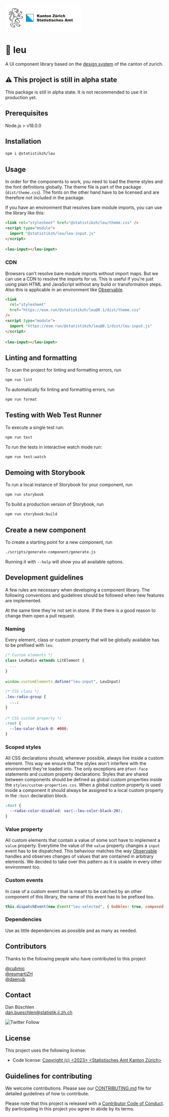 ![](stat_zh.png)

# 🦁 leu

A UI component library based on the [design system](https://www.zh.ch/de/webangebote-entwickeln-und-gestalten.html) of the canton of zurich.

## ⚠️ This project is still in alpha state

This package is still in alpha state. It is not recommended to use it in production yet.

## Prerequisites

Node.js > v18.0.0

## Installation

```bash
npm i @statistikzh/leu
```

## Usage

In order for the components to work, you need to load the theme styles and the font definitions globally.
The theme file is part of the package (`dist/theme.css`).
The fonts on the other hand have to be licensed and are therefore not included in the package.

If you have an environment that resolves bare module imports, you can use the library like this:

```html
<link rel="stylesheet" href="@statistikzh/leu/theme.css" />
<script type="module">
  import "@statistikzh/leu/leu-input.js"
</script>

<leu-input></leu-input>
```

### CDN

Browsers can't resolve bare module imports without import maps. But we can use a CDN to resolve the imports for us.
This is useful if you're just using plain HTML and JavaScript without any build or transformation steps.
Also this is applicable in an environment like [Observable](https://observablehq.com).

```html
<link
  rel="stylesheet"
  href="https://esm.run/@statistikzh/leu@0.1/dist/theme.css"
/>
<script type="module">
  import "https://esm.run/@statistikzh/leu@0.1/dist/leu-input.js"
</script>

<leu-input></leu-input>
```

## Linting and formatting

To scan the project for linting and formatting errors, run

```bash
npm run lint
```

To automatically fix linting and formatting errors, run

```bash
npm run format
```

## Testing with Web Test Runner

To execute a single test run:

```bash
npm run test
```

To run the tests in interactive watch mode run:

```bash
npm run test:watch
```

## Demoing with Storybook

To run a local instance of Storybook for your component, run

```bash
npm run storybook
```

To build a production version of Storybook, run

```bash
npm run storybook:build
```

## Create a new component

To create a starting point for a new component, run

```bash
./scripts/generate-component/generate.js
```

Running it with `--help` will show you all available options.

## Development guidelines

A few rules are necessary when developing a component library. The following conventions and guidelines should be followed when new features are implemented.

At the same time they're not set in stone. If the there is a good reason to change them open a pull request.

### Naming

Every element, class or custom property that will be globally available has to be prefixed with `leu`.

```js
/* Custom elements */
class LeuRadio extends LitElement {
  ...
}

window.customElements.define("leu-input", LeuInput)
```

```css
/* CSS class */
.leu-radio-group {
  ...;
}

/* CSS custom property */
:root {
  --leu-color-black-0: #000;
}
```

### Scoped styles

All CSS declarations should, whenever possible, always live inside a custom element. This way we ensure that the styles won't interfere with the environment they're loaded into.
The only exceptions are `@font-face` statements and custom property declarations.
Styles that are shared between components should be defined as global custom properties inside the `styles/custom-properties.css`.
When a global custom property is used inside a component it should always be assigned to a local custom property in the `:host` declaration block.

```css
:host {
  --radio-color-disabled: var(--leu-color-black-20);
}
```

### Value property

All custom elements that contain a value of some sort have to implement a `value` property.
Everytime the value of the `value` property changes a `input` event has to be dispatched.
This behaviour matches the way [Observable](https://observablehq.com) handles and observes changes of values that are contained in arbitrary elements. We decided to take over this pattern as it is usable in every other environment too.

### Custom events

In case of a custom event that is meant to be catched by an other component of this library, the name of this event has to be prefixed too.

```js
this.dispatchEvent(new Event("leu-selected", { bubbles: true, composed: true }))
```

### Dependencies

Use as little dependencies as possible and as many as needed.

## Contributors

Thanks to the following people who have contributed to this project

[@cubmic](https://github.com/cubmic) <br>
[@resmartiZH](https://github.com/resmartiZH) <br>
[@daenub](https://github.com/daenub) <br>

## Contact

Dan Büschlen <br>
dan.bueschlen@statistik.ji.zh.ch <br>

![Twitter Follow](https://img.shields.io/twitter/follow/statistik_zh?style=social)

## License

This project uses the following license: <br>

- Code license: [Copyright (c) <2023> <Statistisches Amt Kanton Zürich>](LICENSE)

## Guidelines for contributing

We welcome contributions. Please see our [CONTRIBUTING.md](CONTRIBUTING.md) file for detailed guidelines of how to contribute.

Please note that this project is released with a [Contributor Code of Conduct](CODE_OF_CONDUCT.md). By participating in this project you agree to abide by its terms.
